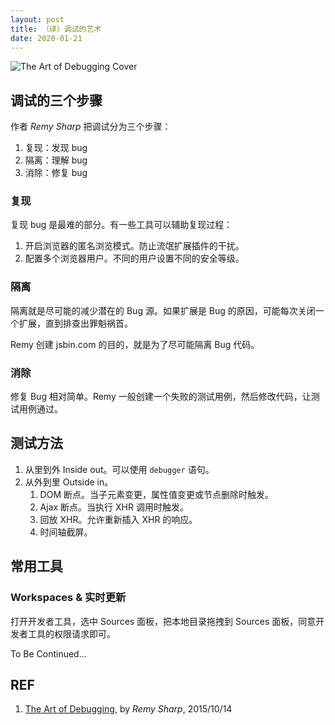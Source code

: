 ```yaml
---
layout: post
title: （译）调试的艺术
date: 2020-01-21
---
```


![The Art of Debugging Cover][2]

## 调试的三个步骤

作者 *Remy Sharp* 把调试分为三个步骤：

1. 复现：发现 bug
1. 隔离：理解 bug
1. 消除：修复 bug

### 复现

复现 bug 是最难的部分。有一些工具可以辅助复现过程：

1. 开启浏览器的匿名浏览模式。防止流氓扩展插件的干扰。
1. 配置多个浏览器用户。不同的用户设置不同的安全等级。

### 隔离

隔离就是尽可能的减少潜在的 Bug 源。如果扩展是 Bug 的原因，可能每次关闭一个扩展，直到排查出罪魁祸首。

Remy 创建 jsbin.com 的目的，就是为了尽可能隔离 Bug 代码。

### 消除

修复 Bug 相对简单。Remy 一般创建一个失败的测试用例，然后修改代码，让测试用例通过。

## 测试方法

1. 从里到外 Inside out。可以使用 `debugger` 语句。
1. 从外到里 Outside in。
    1. DOM 断点。当子元素变更，属性值变更或节点删除时触发。
    1. Ajax 断点。当执行 XHR 调用时触发。
    1. 回放 XHR。允许重新插入 XHR 的响应。
    1. 时间轴截屏。

## 常用工具

### Workspaces & 实时更新

打开开发者工具，选中 Sources 面板，把本地目录拖拽到 Sources 面板，同意开发者工具的权限请求即可。

To Be Continued...

## REF

1. [The Art of Debugging][1], by *Remy Sharp*, 2015/10/14

[1]: https://remysharp.com/2015/10/14/the-art-of-debugging "The Art of Debugging"
[2]: https://remysharp.com/images/art-of-debugging-cover.jpg
